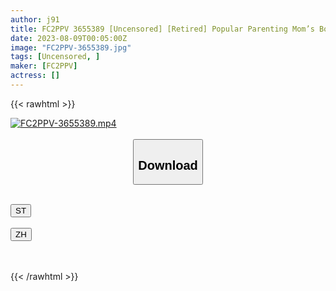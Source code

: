 ```yaml
---
author: j91
title: FC2PPV 3655389 [Uncensored] [Retired] Popular Parenting Mom’s Boobs Rampage! I Can’t Stand The Leaky Pussy With A Toy, And I Want Another Stick. Pregnant Married Woman Saffle With Excellent Compatibility Last!
date: 2023-08-09T00:05:00Z
image: "FC2PPV-3655389.jpg"
tags: [Uncensored, ]
maker: [FC2PPV]
actress: []
---
```



{{< rawhtml >}}

<div class="video" data-videoid="kKJbVjv3LeI882">
    <a href="javascript:;">
        <img src="https://my.j91.asia/posts/FC2PPV-3655389/FC2PPV-3655389.jpg" width="WIDTH" height="HEIGHT" alt="FC2PPV-3655389.mp4" loading="lazy">
    </a>
</div>

<script type="text/javascript" src="https://j91.asia/asset/on-demand-st.js"></script>

<br>
  <link rel="stylesheet" href="https://j91.asia/asset/bs5.css">
  
  <center>
  <button class="btn btn-primary" type="button" data-bs-toggle="collapse" data-bs-target=".multi-collapse" aria-expanded="false" aria-controls="multiCollapseExample1 multiCollapseExample2"><h2>Download</h2></button></center>
</p>
<div class="row">
  <div class="col">
    <div class="collapse multi-collapse" id="multiCollapseExample1">
      <div class="card card-body">
	      	      <br>
<div class="buttons">  
<a href="https://streamtape.to/v/kKJbVjv3LeI882"><button class="btn-hover color-3"><i class="fa fa-download"></i> ST</button></a></div>
    </div>
  </div>
</div>
  <div class="col">
    <div class="collapse multi-collapse" id="multiCollapseExample2">
      <div class="card card-body">
	      <br>
<div class="buttons">
    <a href="https://lylxan.com/zlw8g41j01pz"><button class="btn-hover color-9"><i class="fa fa-download"></i> ZH</button></a></div>
<br><br>
      </div>
    </div>
  </div>
</div>

{{< /rawhtml >}}